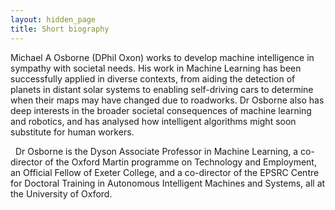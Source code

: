 ```yaml
---
layout: hidden_page
title: Short biography
---
```


Michael A Osborne (DPhil Oxon) works to develop machine intelligence in sympathy with societal needs. His work in Machine Learning has been successfully applied in diverse contexts, from aiding the detection of planets in distant solar systems to enabling self-driving cars to determine when their maps may have changed due to roadworks. Dr Osborne also has deep interests in the broader societal consequences of machine learning and robotics, and has analysed how intelligent algorithms might soon substitute for human workers.


 
Dr Osborne is the Dyson Associate Professor in Machine Learning, a co-director of the Oxford Martin programme on Technology and Employment, an Official Fellow of Exeter College, and a co-director of the EPSRC Centre for Doctoral Training in Autonomous Intelligent Machines and Systems, all at the University of Oxford.
